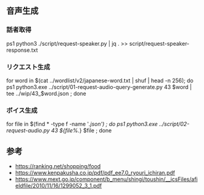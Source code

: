 
## 音声生成

### 話者取得

ps1 python3 ./script/request-speaker.py | jq . >> script/request-speaker-response.txt

### リクエスト生成

for word in $(cat ../wordlist/v2/japanese-word.txt | shuf | head -n 256); do ps1 python3.exe ../script/01-request-audio-query-generate.py 43 $word | tee ../wip/43_$word.json ; done

### ボイス生成

for file in $(find * -type f -name '*.json') ; do ps1 python3.exe ../script/02-request-audio.py 43 ${file%.*} $file ; done

## 参考
- https://ranking.net/shopping/food
- https://www.kenpakusha.co.jp/pdf/pdf_ee7.0_ryouri_ichiran.pdf
- https://www.mext.go.jp/component/b_menu/shingi/toushin/__icsFiles/afieldfile/2010/11/16/1299052_3_1.pdf
